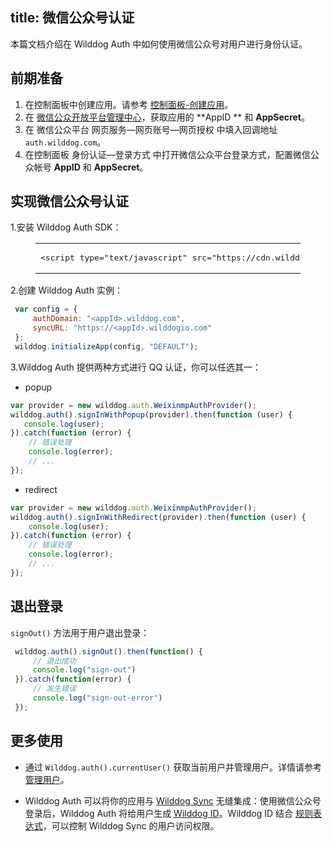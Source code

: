 
title: 微信公众号认证
---

本篇文档介绍在 Wilddog Auth 中如何使用微信公众号对用户进行身份认证。

## 前期准备

1. 在控制面板中创建应用。请参考 [控制面板-创建应用](/console/creat.html#创建一个野狗应用)。
2. 在 [微信公众开放平台管理中心](http://mp.weixin.qq.com/)，获取应用的 **AppID ** 和 **AppSecret**。
3. 在 微信公众平台 网页服务—网页账号—网页授权 中填入回调地址 `auth.wilddog.com`。
4. 在控制面板 身份认证—登录方式 中打开微信公众平台登录方式，配置微信公众帐号 **AppID** 和 **AppSecret**。

## 实现微信公众号认证

1.安装 Wilddog Auth SDK：
 <figure class="highlight html"><table><tbody><tr><td class="code"><pre><div class="line"><span class="tag"><<span class="name">script</span> <span class="attr">type</span>=<span class="string">"text/javascript"</span> <span class="attr">src</span>=<span class="string">&quot;<span>ht</span>tps://cdn.wilddog.com/sdk/js/<span class="js-version"></span>/wilddog-auth.js&quot;</span>></span><span class="undefined"></span><span class="tag"></<span class="name">script</span>></span></div></pre></td></tr></tbody></table></figure>

2.创建 Wilddog Auth 实例：

```javascript
 var config = {
     authDomain: "<appId>.wilddog.com",
     syncURL: "https://<appId>.wilddogio.com"
 };
 wilddog.initializeApp(config, "DEFAULT");

```

3.Wilddog Auth 提供两种方式进行 QQ 认证，你可以任选其一：

- popup

```js
var provider = new wilddog.auth.WeixinmpAuthProvider();
wilddog.auth().signInWithPopup(provider).then(function (user) {
   console.log(user);
}).catch(function (error) {
    // 错误处理
    console.log(error);
    // ...
});
```

- redirect

```js
var provider = new wilddog.auth.WeixinmpAuthProvider();
wilddog.auth().signInWithRedirect(provider).then(function (user) {
    console.log(user);
}).catch(function (error) {
    // 错误处理
    console.log(error);
    // ...
});
```

## 退出登录

`signOut()` 方法用于用户退出登录：

```javascript
 wilddog.auth().signOut().then(function() {
     // 退出成功
     console.log("sign-out")
 }).catch(function(error) {
     // 发生错误
     console.log("sign-out-error")
 });
```

## 更多使用

- 通过 `Wilddog.auth().currentUser()` 获取当前用户并管理用户。详情请参考 [管理用户](/guide/auth/web/manageuser.html)。


- Wilddog Auth 可以将你的应用与 [Wilddog Sync](/overview/sync.html) 无缝集成：使用微信公众号登录后，Wilddog Auth 将给用户生成 [Wilddog ID](/guide/auth/core/concept.html#Wilddog-ID)。Wilddog ID 结合 [规则表达式](/guide/sync/rules/introduce.html)，可以控制 Wilddog Sync 的用户访问权限。




